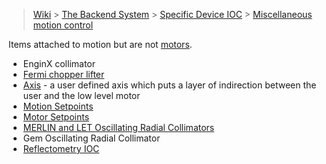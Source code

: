 > [Wiki](Home) > [The Backend System](The-Backend-System) > [Specific Device IOC](Specific-Device-IOC) > [Miscellaneous motion control](Miscellaneous-Motion-Control)

Items attached to motion but are not [motors](Motor-IOCs).

* EnginX collimator
* [Fermi chopper lifter](Fermi-Chopper-Lifter)
* [Axis](Axis) - a user defined axis which puts a layer of indirection between the user and the low level motor
* [Motion Setpoints](Motion-Set-points)
* [Motor Setpoints](Motor-SetPoints)
* [MERLIN and LET Oscillating Radial Collimators](MERLIN-and-LET-Oscillating-radial-collimators)
* Gem Oscillating Radial Collimator
* [Reflectometry IOC](Reflectometry-IOC)
